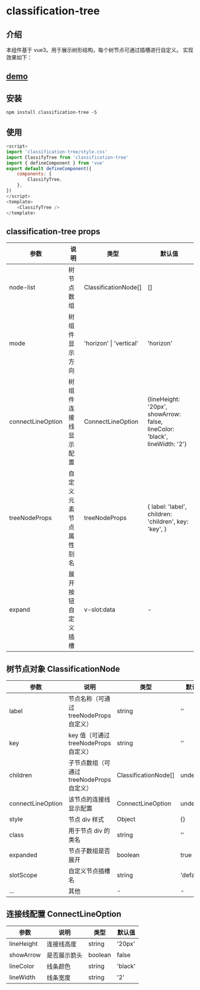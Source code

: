 # classification-tree

## 介绍

本组件基于 vue3。用于展示树形结构，每个树节点可通过插槽进行自定义。
实现效果如下：

## [demo](https://happypedestrian.github.io/classifycation-tree/dist/index.html)

## 安装

```node
npm install classification-tree -S
```

## 使用

```javascript
<script>
import 'classification-tree/style.css'
import ClassifyTree from 'classification-tree'
import { defineComponent } from 'vue'
export default defineComponent({
	components: {
		ClassifyTree,
	},
})
</script>
<template>
	<ClassifyTree />
</template>
```

## classification-tree props

| 参数              | 说明                   | 类型                    | 默认值                                                                     |
| ----------------- | ---------------------- | ----------------------- | -------------------------------------------------------------------------- |
| node-list         | 树节点数组             | ClassificationNode[]    | []                                                                         |
| mode              | 树组件显示方向         | 'horizon' \| 'vertical' | 'horizon'                                                                  |
| connectLineOption | 树组件连接线显示配置   | ConnectLineOption       | {lineHeight: '20px', showArrow: false, lineColor: 'black', lineWidth: '2'} |
| treeNodeProps     | 自定义元素节点属性别名 | treeNodeProps           | { label: 'label', children: 'children', key: 'key', }                      |
| expand            | 展开按钮自定义插槽     | v-slot:data             | -                                                                          |

## 树节点对象 ClassificationNode

| 参数              | 说明                                      | 类型                 | 默认值    |
| ----------------- | ----------------------------------------- | -------------------- | --------- |
| label             | 节点名称（可通过 treeNodeProps 自定义）   | string               | ''        |
| key               | key 值（可通过 treeNodeProps 自定义）     | string               | ''        |
| children          | 子节点数组（可通过 treeNodeProps 自定义） | ClassificationNode[] | undefined |
| connectLineOption | 该节点的连接线显示配置                    | ConnectLineOption    | undefined |
| style             | 节点 div 样式                             | Object               | {}        |
| class             | 用于节点 div 的类名                       | string               | ''        |
| expanded          | 节点子数组是否展开                        | boolean              | true      |
| slotScope         | 自定义节点插槽名                          | string               | 'default' |
| ...               | 其他                                      | -                    | -         |

## 连接线配置 ConnectLineOption

| 参数       | 说明         | 类型    | 默认值  |
| ---------- | ------------ | ------- | ------- |
| lineHeight | 连接线高度   | string  | '20px'  |
| showArrow  | 是否展示箭头 | boolean | false   |
| lineColor  | 线条颜色     | string  | 'black' |
| lineWidth  | 线条宽度     | string  | '2'     |
